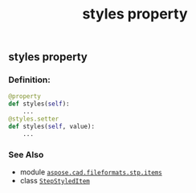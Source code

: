 ﻿---
title: styles property
second_title: Aspose.CAD for Python via .NET API References
description: 
type: docs
weight: 70
url: /python-net/aspose.cad.fileformats.stp.items/stepstyleditem/styles/
is_root: false
---

## styles property

### Definition:
```python
@property
def styles(self):
    ...
@styles.setter
def styles(self, value):
    ...
```

### See Also
* module [`aspose.cad.fileformats.stp.items`](../../)
* class [`StepStyledItem`](/cad/python-net/aspose.cad.fileformats.stp.items/stepstyleditem)
